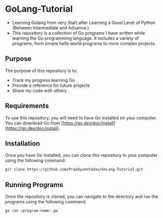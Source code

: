 # GoLang-Tutorial
* Learning Golang from very Start after Learning a Good Level of Python (Between Intermediate and Advance.)
* This repository is a collection of Go programs I have written while learning the Go programming language. It includes a variety of programs, from simple hello world programs to more complex projects.

## Purpose

The purpose of this repository is to:

* Track my progress learning Go
* Provide a reference for future projects
* Share my code with others

## Requirements

To use this repository, you will need to have Go installed on your computer. You can download Go from [https://go.dev/doc/install](https://go.dev/doc/install).

## Installation

Once you have Go installed, you can clone this repository to your computer using the following command:

```bash
git clone https://github.com/PraddyumnYadav/GoLang-Tutorial.git
```

## Running Programs

Once the repository is cloned, you can navigate to the directory and run the programs using the following command:

``` bash
go run <program-name>.go
```
